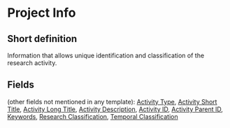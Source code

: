 # Project Info
## Short definition
Information that allows unique identification and classification of the research activity.
## Fields
(other fields not mentioned in any template):
[Activity Type](../Object-Fields/Project%20Info/Activity%20Type.md),
[Activity Short Title](../Object-Fields/Project%20Info/Activity%20Short%20Title.md),
[Activity Long Title](../Object-Fields/Project%20Info/Activity%20Long%20Title.md),
[Activity Description](../Object-Fields/Project%20Info/Activity%20Description.md),
[Activity ID](../Object-Fields/Project%20Info/Activity%20ID.md),
[Activity Parent ID](../Object-Fields/Project%20Info/Activity%20Parent%20ID.md),
[Keywords](../Object-Fields/Project%20Info/Keywords.md),
[Research Classification](../Object-Fields/Project%20Info/Research%20Classification.md),
[Temporal Classification](../Object-Fields/Project%20Info/Temporal%20Classification.md)
